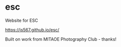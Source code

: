 # esc
Website for ESC

https://js567.github.io/esc/

Built on work from MITAOE Photography Club - thanks!
